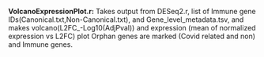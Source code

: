 **VolcanoExpressionPlot.r:** Takes output from DESeq2.r, list of Immune gene IDs(Canonical.txt,Non-Canonical.txt), and Gene_level_metadata.tsv, and makes volcano(L2FC_-Log10(AdjPval)) and expression (mean of normalized expression vs L2FC) plot
Orphan genes are marked (Covid related and non) and Immune genes.

